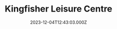 ---
date: 2023-12-04T12:43:03.000Z
title: Kingfisher Leisure Centre
latitude: 52.03620184015773
longitude: 0.7340587308937416
category: checkin
---